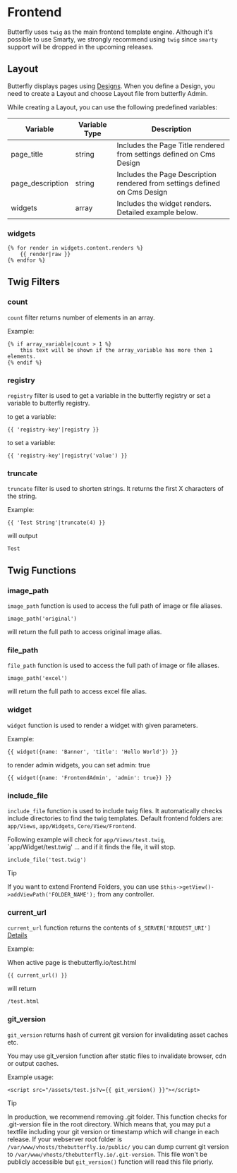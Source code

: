 # Frontend

Butterfly uses `twig` as the main frontend template engine. Although it's possible to use Smarty, we strongly recommend using 
`twig` since `smarty` support will be dropped in the upcoming releases.

## Layout

Butterfly displays pages using [Designs](https://thebutterfly.io/docs/#/design). When you define a Design, you need to create a Layout and choose 
Layout file from butterfly Admin.

While creating a Layout, you can use the following predefined variables:

Variable | Variable Type | Description
--- | --- | ---
page_title | string | Includes the Page Title rendered from settings defined on Cms Design
page_description | string | Includes the Page Description rendered from settings defined on Cms Design
widgets | array | Includes the widget renders. Detailed example below.

### widgets

```twig
{% for render in widgets.content.renders %}
    {{ render|raw }}
{% endfor %}
```
 

## Twig Filters

### count

`count` filter returns number of elements in an array.

Example:

```twig
{% if array_variable|count > 1 %}
    this text will be shown if the array_variable has more then 1 elements. 
{% endif %}
``` 

### registry

`registry` filter is used to get a variable in the butterfly registry or set a variable to butterfly registry.

to get a variable:
```twig
{{ 'registry-key'|registry }}
```

to set a variable:
```twig
{{ 'registry-key'|registry('value') }}
```

### truncate

`truncate` filter is used to shorten strings. It returns the first X characters of the string. 

Example:
```twig
{{ 'Test String'|truncate(4) }}
```

will output

```text
Test
```

## Twig Functions

### image_path

`image_path` function is used to access the full path of image or file aliases.

```twig
image_path('original')
``` 

will return the full path to access original image alias.

### file_path

`file_path` function is used to access the full path of image or file aliases.

```twig
image_path('excel')
``` 

will return the full path to access excel file alias.

### widget

`widget` function is used to render a widget with given parameters.

Example:

```twig
{{ widget({name: 'Banner', 'title': 'Hello World'}) }}
``` 

to render admin widgets, you can set admin: true

```twig
{{ widget({name: 'FrontendAdmin', 'admin': true}) }}
```

### include_file

`include_file` function is used to include twig files. It automatically checks include directories to find the twig templates.
Default frontend folders are: `app/Views`, `app/Widgets`, `Core/View/Frontend`.

Following example will check for `app/Views/test.twig`, `app/Widget/test.twig' ... and if it finds the file, it will stop.

```twig
include_file('test.twig')
```

>[!TIP]
> If you want to extend Frontend Folders, you can use `$this->getView()->addViewPath('FOLDER_NAME');` from any controller. 

### current_url

`current_url` function returns the contents of `$_SERVER['REQUEST_URI']` [Details](https://www.php.net/manual/tr/reserved.variables.server.php)

Example:

When active page is thebutterfly.io/test.html

```twig
{{ current_url() }}
```

will return

```text
/test.html
```

### git_version

`git_version` returns hash of current git version for invalidating asset caches etc.

You may use git_version function after static files to invalidate browser, cdn or output caches.

Example usage:
```twig
<script src="/assets/test.js?v={{ git_version() }}"></script>
```  

>[!TIP]
> In production, we recommend removing .git folder. This function checks for .git-version file in the root directory. Which means that, 
> you may put a textfile including your git version or timestamp which will change in each release.
> If your webserver root folder is `/var/www/vhosts/thebutterfly.io/public/` you can dump current git version to `/var/www/vhosts/thebutterfly.io/.git-version`.
> This file won't be publicly accessible but `git_version()` function will read this file priorly.  